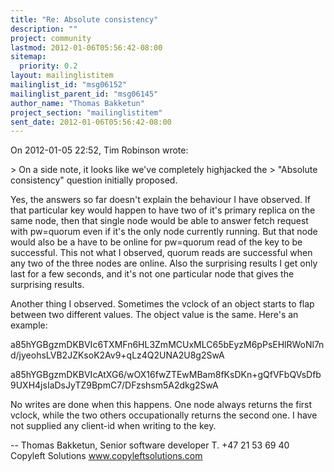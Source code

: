 ```yaml
---
title: "Re: Absolute consistency"
description: ""
project: community
lastmod: 2012-01-06T05:56:42-08:00
sitemap:
  priority: 0.2
layout: mailinglistitem
mailinglist_id: "msg06152"
mailinglist_parent_id: "msg06145"
author_name: "Thomas Bakketun"
project_section: "mailinglistitem"
sent_date: 2012-01-06T05:56:42-08:00
---
```



On 2012-01-05 22:52, Tim Robinson wrote:

&gt; On a side note, it looks like we've completely highjacked the
&gt; "Absolute consistency" question initially proposed. 

Yes, the answers so far doesn't explain the behaviour I have observed.
If that particular key would happen to have two of it's primary replica
on the same node, then that single node would be able to answer fetch
request with pw=quorum even if it's the only node currently running. But
that node would also be a have to be online for pw=quorum read of the
key to be successful. This not what I observed, quorum reads are
successful when any two of the three nodes are online. Also the
surprising results I get only last for a few seconds, and it's not one
particular node that gives the surprising results.

Another thing I observed. Sometimes the vclock of an object starts to
flap between two different values. The object value is the same. Here's
an example:

a85hYGBgzmDKBVIc6TXMFn6HL3ZmMCUxMLC65bEyzM6pPsEHlRWoNl7nd/jyeohsLVB2JZKsoK2Av9+qLz4Q2UNA2U8g2SwA


a85hYGBgzmDKBVIcAtXG6/wOX16fwZTEwMBam8fKsDKn+gQfVFbQVsDfb9UXH4jsIaDsJyTZ9BpmC7/DFzshsm5A2dkg2SwA

No writes are done when this happens. One node always returns the first
vclock, while the two others occupationally returns the second one. I
have not supplied any client-id when writing to the key.

-- 
Thomas Bakketun, Senior software developer
T. +47 21 53 69 40
Copyleft Solutions
www.copyleftsolutions.com
